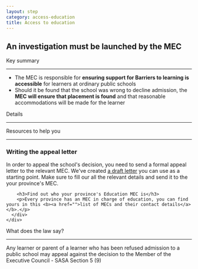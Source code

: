 ```yaml
---
layout: step
category: access-education
title: Access to education
---
```

<h2 class="step-title">
  <i class="fa fa-fw fa-question-circle" aria-hidden="true"></i> An investigation must be launched by the MEC
</h2>

<div class="row">
  <div class="col-md-6">
    <div class="summary">
      <div class="header"><i class="fa fa-fw fa-exclamation-circle" aria-hidden="true"></i> Key summary</div>
      <hr>
      <ul class="fa-ul">
        <li><i class="fa-li fa fa-gavel"></i>The MEC is responsible for <b>ensuring support for Barriers to learning is accessible</b> for learners at ordinary public schools</li>
        <li><i class="fa-li fa fa-university"></i>Should it be found that the school was wrong to decline admission, the <b>MEC will ensure that placement is found</b> and that reasonable accommodations will be made for the learner</li>
      </ul>
    </div>
  </div>
  <div class="col-md-6">
    <div class="intro">
      <div class="header"><i class="fa fa-fw fa-info-circle" aria-hidden="true"></i> Details</div>
      <hr>
    </div>
  </div>
</div>

<div class="row">
  <div class="col-md-6">
    <div class="resources">
      <div class="header">
        <i class="fa fa-fw fa-wrench" aria-hidden="true"></i> Resources to help you
      </div>
      <hr>
      <div class="body">
        <h3>Writing the appeal letter</h3>
        <p>In order to appeal the school's decision, you need to send a formal appeal letter to the relevant MEC. We've created <a href="">a draft letter</a> you can use as a starting point. Make sure to fill our all the relevant details and send it to the your province's MEC.</p>

        <h3>Find out who your province's Education MEC is</h3>
        <p>Every province has an MEC in charge of education, you can find yours in this <b><a href="">list of MECs and their contact details</a></b>.</p>
      </div>
    </div>
  </div>
  <div class="col-md-6">
    <div class="legal-info">
      <div class="header">
        <i class="fa fa-fw fa-gavel" aria-hidden="true"></i> What does the law say?
      </div>
      <hr>
      <div class="body">
        <p>Any learner or parent of a learner who has been refused admission to a public school may appeal against the decision to the Member of the Executive Council - SASA Section 5 (9)</p>
      </div>
    </div>
  </div>
</div>
